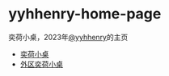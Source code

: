 # yyhhenry-home-page

奕荷小桌，2023年[@yyhhenry](https://gitee.com/yyhhenry)的主页

- [奕荷小桌](https://yyhhenry.gitee.io/)
- [外区奕荷小桌](https://yyhhenry.pages.dev/)
